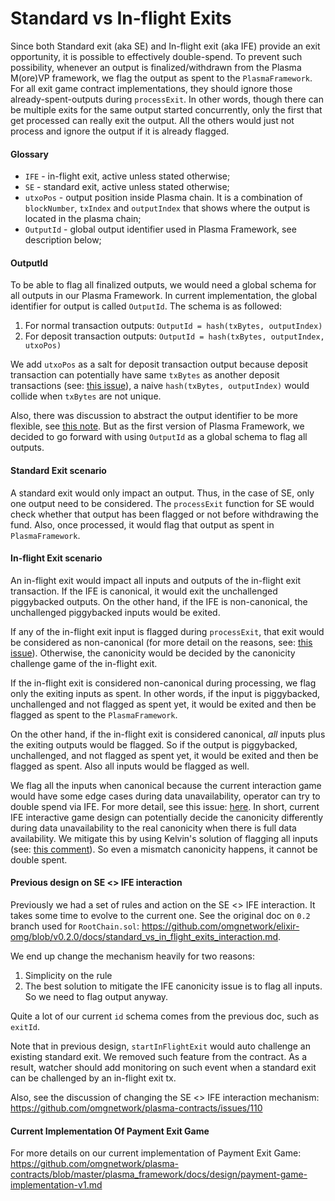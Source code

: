 # Standard vs In-flight Exits

Since both Standard exit (aka SE) and In-flight exit (aka IFE) provide an exit opportunity, it is possible to effectively double-spend. To prevent such possibility, whenever an output is finalized/withdrawn from the Plasma M(ore)VP framework, we flag the output as spent to the `PlasmaFramework`. For all exit game contract implementations, they should ignore those already-spent-outputs during `processExit`. In other words, though there can be multiple exits for the same output started concurrently, only the first that get processed can really exit the output. All the others would just not process and ignore the output if it is already flagged.

#### Glossary

* `IFE` - in-flight exit, active unless stated otherwise;
* `SE` - standard exit, active unless stated otherwise;
* `utxoPos` - output position inside Plasma chain. It is a combination of `blockNumber`, `txIndex` and `outputIndex` that shows where the output is located in the plasma chain;
* `OutputId` - global output identifier used in Plasma Framework, see description below;

#### OutputId
To be able to flag all finalized outputs, we would need a global schema for all outputs in our Plasma Framework. In current implementation, the global identifier for output is called `OutputId`. The schema is as followed:

1. For normal transaction outputs: `OutputId = hash(txBytes, outputIndex)`
2. For deposit transaction outputs: `OutputId = hash(txBytes, outputIndex, utxoPos)`

We add `utxoPos` as a salt for deposit transaction output because deposit transaction can potentially have same `txBytes` as another deposit transactions (see: [this issue](https://github.com/omgnetwork/plasma-contracts/issues/80)), a naive `hash(txBytes, outputIndex)` would collide when `txBytes` are not unique.

Also, there was discussion to abstract the output identifier to be more flexible, see [this note](https://github.com/omgnetwork/plasma-contracts/issues/387). But as the first version of Plasma Framework, we decided to go forward with using `OutputId` as a global schema to flag all outputs.

#### Standard Exit scenario

A standard exit would only impact an output. Thus, in the case of SE, only one output need to be considered. The `processExit` function for SE would check whether that output has been flagged or not before withdrawing the fund. Also, once processed, it would flag that output as spent in `PlasmaFramework`.

#### In-flight Exit scenario

An in-flight exit would impact all inputs and outputs of the in-flight exit transaction. If the IFE is canonical, it would exit the unchallenged piggybacked outputs. On the other hand, if the IFE is non-canonical, the unchallenged piggybacked inputs would be exited.

If any of the in-flight exit input is flagged during `processExit`, that exit would be considered as non-canonical (for more detail on the reasons, see: [this issue](https://github.com/omgnetwork/plasma-contracts/issues/470)). Otherwise, the canonicity would be decided by the canonicity challenge game of the in-flight exit.

If the in-flight exit is considered non-canonical during processing, we flag only the exiting inputs as spent. In other words, if the input is piggybacked, unchallenged and not flagged as spent yet, it would be exited and then be flagged as spent to the `PlasmaFramework`.

On the other hand, if the in-flight exit is considered canonical, _all_ inputs plus the exiting outputs would be flagged. So if the output is piggybacked, unchallenged, and not flagged as spent yet, it would be exited and then be flagged as spent. Also all inputs would be flagged as well.

We flag all the inputs when canonical because the current interaction game would have some edge cases during data unavailability, operator can try to double spend via IFE. For more detail, see this issue: [here](https://github.com/omgnetwork/plasma-contracts/issues/102). In short, current IFE interactive game design can potentially decide the canonicity differently during data unavailability to the real canonicity when there is full data availability. We mitigate this by using Kelvin's solution of flagging all inputs (see: [this comment](https://github.com/omgnetwork/plasma-contracts/issues/102#issuecomment-495809967)). So even a mismatch canonicity happens, it cannot be double spent.


#### Previous design on SE <> IFE interaction

Previously we had a set of rules and action on the SE <> IFE interaction. It takes some time to evolve to the current one. See the original doc on `0.2` branch used for `RootChain.sol`: https://github.com/omgnetwork/elixir-omg/blob/v0.2.0/docs/standard_vs_in_flight_exits_interaction.md.

We end up change the mechanism heavily for two reasons:
1. Simplicity on the rule
2. The best solution to mitigate the IFE canonicity issue is to flag all inputs. So we need to flag output anyway.

Quite a lot of our current `id` schema comes from the previous doc, such as `exitId`.

Note that in previous design, `startInFlightExit` would auto challenge an existing standard exit. We removed such feature from the contract. As a result, watcher should add monitoring on such event when a standard exit can be challenged by an in-flight exit tx.

Also, see the discussion of changing the SE <> IFE interaction mechanism: https://github.com/omgnetwork/plasma-contracts/issues/110

#### Current Implementation Of Payment Exit Game
For more details on our current implementation of Payment Exit Game: https://github.com/omgnetwork/plasma-contracts/blob/master/plasma_framework/docs/design/payment-game-implementation-v1.md
